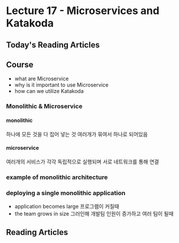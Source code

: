 # Lecture 17 - Microservices and Katakoda

## Today's Reading Articles

## Course
- what are Microservice
- why is it important to use Microservice
- how can we utilize Katakoda

### Monolithic & Microservice
#### monolithic
하나에 모든 것을 다 집어 넣는 것
여러개가 묶여서 하나로 되어있음

#### microservice
여러개의 서비스가 각각 독립적으로 실행되며
서로 네트워크를 통해 연결

### example of monolithic architecture
### deploying a single monolithic application
- application becomes large 프로그램이 커질때
- the team grows in size 그러인해 개발팀 인원이 증가하고 여러 팀이 될때

## Reading Articles
